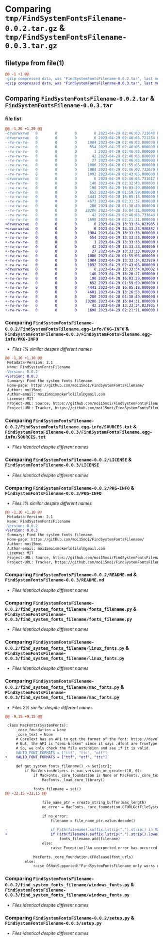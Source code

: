 # Comparing `tmp/FindSystemFontsFilename-0.0.2.tar.gz` & `tmp/FindSystemFontsFilename-0.0.3.tar.gz`

## filetype from file(1)

```diff
@@ -1 +1 @@
-gzip compressed data, was "FindSystemFontsFilename-0.0.2.tar", last modified: Sat Apr 29 02:46:03 2023, max compression
+gzip compressed data, was "FindSystemFontsFilename-0.0.3.tar", last modified: Sat Apr 29 13:33:34 2023, max compression
```

## Comparing `FindSystemFontsFilename-0.0.2.tar` & `FindSystemFontsFilename-0.0.3.tar`

### file list

```diff
@@ -1,20 +1,20 @@
-drwxrwxrwx   0        0        0        0 2023-04-29 02:46:03.733648 FindSystemFontsFilename-0.0.2/
-drwxrwxrwx   0        0        0        0 2023-04-29 02:46:03.721254 FindSystemFontsFilename-0.0.2/FindSystemFontsFilename.egg-info/
--rw-rw-rw-   0        0        0     1984 2023-04-29 02:46:03.000000 FindSystemFontsFilename-0.0.2/FindSystemFontsFilename.egg-info/PKG-INFO
--rw-rw-rw-   0        0        0      554 2023-04-29 02:46:03.000000 FindSystemFontsFilename-0.0.2/FindSystemFontsFilename.egg-info/SOURCES.txt
--rw-rw-rw-   0        0        0        1 2023-04-29 02:46:03.000000 FindSystemFontsFilename-0.0.2/FindSystemFontsFilename.egg-info/dependency_links.txt
--rw-rw-rw-   0        0        0       42 2023-04-29 02:46:03.000000 FindSystemFontsFilename-0.0.2/FindSystemFontsFilename.egg-info/requires.txt
--rw-rw-rw-   0        0        0       27 2023-04-29 02:46:03.000000 FindSystemFontsFilename-0.0.2/FindSystemFontsFilename.egg-info/top_level.txt
--rw-rw-rw-   0        0        0     1086 2023-04-28 01:55:06.000000 FindSystemFontsFilename-0.0.2/LICENSE
--rw-rw-rw-   0        0        0     1984 2023-04-29 02:46:03.732670 FindSystemFontsFilename-0.0.2/PKG-INFO
--rw-rw-rw-   0        0        0     1092 2023-04-29 02:43:05.000000 FindSystemFontsFilename-0.0.2/README.md
-drwxrwxrwx   0        0        0        0 2023-04-29 02:46:03.731017 FindSystemFontsFilename-0.0.2/find_system_fonts_filename/
--rw-rw-rw-   0        0        0      140 2023-04-29 02:32:48.000000 FindSystemFontsFilename-0.0.2/find_system_fonts_filename/__init__.py
--rw-rw-rw-   0        0        0      190 2023-04-28 16:03:29.000000 FindSystemFontsFilename-0.0.2/find_system_fonts_filename/exceptions.py
--rw-rw-rw-   0        0        0      652 2023-04-29 01:59:59.000000 FindSystemFontsFilename-0.0.2/find_system_fonts_filename/fonts_filename.py
--rw-rw-rw-   0        0        0     4441 2023-04-28 16:05:18.000000 FindSystemFontsFilename-0.0.2/find_system_fonts_filename/linux_fonts.py
--rw-rw-rw-   0        0        0     4673 2023-04-29 02:31:37.000000 FindSystemFontsFilename-0.0.2/find_system_fonts_filename/mac_fonts.py
--rw-rw-rw-   0        0        0      280 2023-04-28 01:38:49.000000 FindSystemFontsFilename-0.0.2/find_system_fonts_filename/system_fonts.py
--rw-rw-rw-   0        0        0    20206 2023-04-28 16:04:31.000000 FindSystemFontsFilename-0.0.2/find_system_fonts_filename/windows_fonts.py
--rw-rw-rw-   0        0        0       42 2023-04-29 02:46:03.733648 FindSystemFontsFilename-0.0.2/setup.cfg
--rw-rw-rw-   0        0        0     1698 2023-04-29 02:21:21.000000 FindSystemFontsFilename-0.0.2/setup.py
+drwxrwxrwx   0        0        0        0 2023-04-29 13:33:34.023905 FindSystemFontsFilename-0.0.3/
+drwxrwxrwx   0        0        0        0 2023-04-29 13:33:33.980882 FindSystemFontsFilename-0.0.3/FindSystemFontsFilename.egg-info/
+-rw-rw-rw-   0        0        0     1984 2023-04-29 13:33:33.000000 FindSystemFontsFilename-0.0.3/FindSystemFontsFilename.egg-info/PKG-INFO
+-rw-rw-rw-   0        0        0      554 2023-04-29 13:33:33.000000 FindSystemFontsFilename-0.0.3/FindSystemFontsFilename.egg-info/SOURCES.txt
+-rw-rw-rw-   0        0        0        1 2023-04-29 13:33:33.000000 FindSystemFontsFilename-0.0.3/FindSystemFontsFilename.egg-info/dependency_links.txt
+-rw-rw-rw-   0        0        0       42 2023-04-29 13:33:33.000000 FindSystemFontsFilename-0.0.3/FindSystemFontsFilename.egg-info/requires.txt
+-rw-rw-rw-   0        0        0       27 2023-04-29 13:33:33.000000 FindSystemFontsFilename-0.0.3/FindSystemFontsFilename.egg-info/top_level.txt
+-rw-rw-rw-   0        0        0     1086 2023-04-28 01:55:06.000000 FindSystemFontsFilename-0.0.3/LICENSE
+-rw-rw-rw-   0        0        0     1984 2023-04-29 13:33:34.022929 FindSystemFontsFilename-0.0.3/PKG-INFO
+-rw-rw-rw-   0        0        0     1092 2023-04-29 02:43:05.000000 FindSystemFontsFilename-0.0.3/README.md
+drwxrwxrwx   0        0        0        0 2023-04-29 13:33:34.020002 FindSystemFontsFilename-0.0.3/find_system_fonts_filename/
+-rw-rw-rw-   0        0        0      140 2023-04-29 13:26:27.000000 FindSystemFontsFilename-0.0.3/find_system_fonts_filename/__init__.py
+-rw-rw-rw-   0        0        0      190 2023-04-28 16:03:29.000000 FindSystemFontsFilename-0.0.3/find_system_fonts_filename/exceptions.py
+-rw-rw-rw-   0        0        0      652 2023-04-29 01:59:59.000000 FindSystemFontsFilename-0.0.3/find_system_fonts_filename/fonts_filename.py
+-rw-rw-rw-   0        0        0     4441 2023-04-28 16:05:18.000000 FindSystemFontsFilename-0.0.3/find_system_fonts_filename/linux_fonts.py
+-rw-rw-rw-   0        0        0     4681 2023-04-29 13:26:53.000000 FindSystemFontsFilename-0.0.3/find_system_fonts_filename/mac_fonts.py
+-rw-rw-rw-   0        0        0      280 2023-04-28 01:38:49.000000 FindSystemFontsFilename-0.0.3/find_system_fonts_filename/system_fonts.py
+-rw-rw-rw-   0        0        0    20206 2023-04-28 16:04:31.000000 FindSystemFontsFilename-0.0.3/find_system_fonts_filename/windows_fonts.py
+-rw-rw-rw-   0        0        0       42 2023-04-29 13:33:34.023905 FindSystemFontsFilename-0.0.3/setup.cfg
+-rw-rw-rw-   0        0        0     1698 2023-04-29 02:21:21.000000 FindSystemFontsFilename-0.0.3/setup.py
```

### Comparing `FindSystemFontsFilename-0.0.2/FindSystemFontsFilename.egg-info/PKG-INFO` & `FindSystemFontsFilename-0.0.3/FindSystemFontsFilename.egg-info/PKG-INFO`

 * *Files 1% similar despite different names*

```diff
@@ -1,10 +1,10 @@
 Metadata-Version: 2.1
 Name: FindSystemFontsFilename
-Version: 0.0.2
+Version: 0.0.3
 Summary: Find the system fonts filename.
 Home-page: https://github.com/moi15moi/FindSystemFontsFilename/
 Author: moi15moi
 Author-email: moi15moismokerlolilol@gmail.com
 License: MIT
 Project-URL: Source, https://github.com/moi15moi/FindSystemFontsFilename/
 Project-URL: Tracker, https://github.com/moi15moi/FindSystemFontsFilename/issues/
```

### Comparing `FindSystemFontsFilename-0.0.2/FindSystemFontsFilename.egg-info/SOURCES.txt` & `FindSystemFontsFilename-0.0.3/FindSystemFontsFilename.egg-info/SOURCES.txt`

 * *Files identical despite different names*

### Comparing `FindSystemFontsFilename-0.0.2/LICENSE` & `FindSystemFontsFilename-0.0.3/LICENSE`

 * *Files identical despite different names*

### Comparing `FindSystemFontsFilename-0.0.2/PKG-INFO` & `FindSystemFontsFilename-0.0.3/PKG-INFO`

 * *Files 1% similar despite different names*

```diff
@@ -1,10 +1,10 @@
 Metadata-Version: 2.1
 Name: FindSystemFontsFilename
-Version: 0.0.2
+Version: 0.0.3
 Summary: Find the system fonts filename.
 Home-page: https://github.com/moi15moi/FindSystemFontsFilename/
 Author: moi15moi
 Author-email: moi15moismokerlolilol@gmail.com
 License: MIT
 Project-URL: Source, https://github.com/moi15moi/FindSystemFontsFilename/
 Project-URL: Tracker, https://github.com/moi15moi/FindSystemFontsFilename/issues/
```

### Comparing `FindSystemFontsFilename-0.0.2/README.md` & `FindSystemFontsFilename-0.0.3/README.md`

 * *Files identical despite different names*

### Comparing `FindSystemFontsFilename-0.0.2/find_system_fonts_filename/fonts_filename.py` & `FindSystemFontsFilename-0.0.3/find_system_fonts_filename/fonts_filename.py`

 * *Files identical despite different names*

### Comparing `FindSystemFontsFilename-0.0.2/find_system_fonts_filename/linux_fonts.py` & `FindSystemFontsFilename-0.0.3/find_system_fonts_filename/linux_fonts.py`

 * *Files identical despite different names*

### Comparing `FindSystemFontsFilename-0.0.2/find_system_fonts_filename/mac_fonts.py` & `FindSystemFontsFilename-0.0.3/find_system_fonts_filename/mac_fonts.py`

 * *Files 2% similar despite different names*

```diff
@@ -9,15 +9,15 @@
 
 class MacFonts(SystemFonts):
     _core_foundation = None
     _core_text = None
     # CoreText has an API to get the format of the font: https://developer.apple.com/documentation/coretext/ctfontformat
     # But, the API is "semi-broken" since it says .dfont are TrueType. This is kinda true, but it is not a behaviour that we want.
     # So, we only check the file extension and see if it is valid.
-    VALID_FONT_FORMATS = ["ttf", "ttc", "otf"]
+    VALID_FONT_FORMATS = ["ttf", "otf", "ttc"]
 
     def get_system_fonts_filename() -> Set[str]:
         if MacVersionHelpers.is_mac_version_or_greater(10, 6):
             if MacFonts._core_foundation is None or MacFonts._core_text is None:
                 MacFonts._load_core_library()
 
             fonts_filename = set()
@@ -32,15 +32,15 @@
 
                 file_name_ptr = create_string_buffer(max_length)
                 no_error = MacFonts._core_foundation.CFURLGetFileSystemRepresentation(url, True, file_name_ptr, max_length)
 
                 if no_error:
                     filename = file_name_ptr.value.decode()
 
-                    if Path(filename).suffix.lstrip(".").strip() in MacFonts.VALID_FONT_FORMATS:
+                    if Path(filename).suffix.lstrip(".").strip().lower() in MacFonts.VALID_FONT_FORMATS:
                         fonts_filename.add(filename)
                 else:
                     raise Exception("An unexpected error has occurred while decoded the CFURL.")
 
             MacFonts._core_foundation.CFRelease(font_urls)
         else:
             raise OSNotSupported("FindSystemFontsFilename only works on Mac 10.6 or more")
```

### Comparing `FindSystemFontsFilename-0.0.2/find_system_fonts_filename/windows_fonts.py` & `FindSystemFontsFilename-0.0.3/find_system_fonts_filename/windows_fonts.py`

 * *Files identical despite different names*

### Comparing `FindSystemFontsFilename-0.0.2/setup.py` & `FindSystemFontsFilename-0.0.3/setup.py`

 * *Files identical despite different names*


